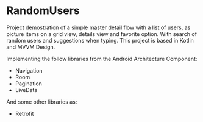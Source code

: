 # RandomUsers
Project demostration of a simple master detail flow with a list of users, as picture items on a grid view, details view and favorite option. With search of random users and suggestions when typing.
This project is based in Kotlin and MVVM Design.

Implementing the follow libraries from the Android Architecture Component:
* Navigation
* Room
* Pagination
* LiveData

And some other libraries as:
* Retrofit
